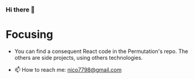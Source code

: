 ### Hi there 👋

# Focusing

- You can find a consequent React code in the Permutation's repo. The others are side projects, using others technologies.

- 📫 How to reach me: nico7798@gmail.com
